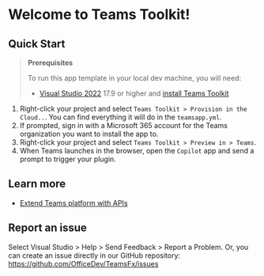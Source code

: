 # Welcome to Teams Toolkit!

## Quick Start

> **Prerequisites**
>
> To run this app template in your local dev machine, you will need:
>
> - [Visual Studio 2022](https://aka.ms/vs) 17.9 or higher and [install Teams Toolkit](https://aka.ms/install-teams-toolkit-vs)

1. Right-click your project and select `Teams Toolkit > Provision in the Cloud..`. You can find everything it will do in the `teamsapp.yml`.
2. If prompted, sign in with a Microsoft 365 account for the Teams organization you want 
to install the app to.
3. Right-click your project and select `Teams Toolkit > Preview in > Teams`.
4. When Teams launches in the browser, open the `Copilot` app and send a prompt to trigger your plugin.

## Learn more

- [Extend Teams platform with APIs](https://aka.ms/teamsfx-api-plugin)

## Report an issue

Select Visual Studio > Help > Send Feedback > Report a Problem.
Or, you can create an issue directly in our GitHub repository:
https://github.com/OfficeDev/TeamsFx/issues
